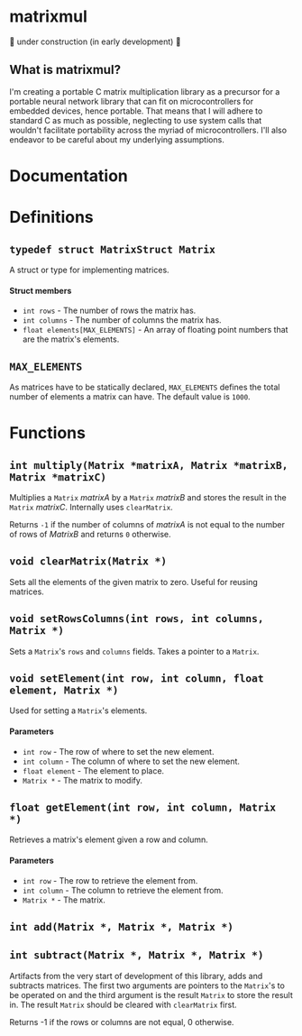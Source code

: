 # matrixmul

🚧 under construction (in early development) 🚧

## What is matrixmul?

I'm creating a portable C matrix multiplication library as a precursor for a portable neural network library that can fit on microcontrollers for embedded devices, hence portable. That means that I will adhere to standard C as much as possible, neglecting to use system calls that wouldn't facilitate portability across the myriad of microcontrollers. I'll also endeavor to be careful about my underlying assumptions.

# Documentation

# Definitions

## `typedef struct MatrixStruct Matrix`

A struct or type for implementing matrices.

#### Struct members

* `int rows` - The number of rows the matrix has.
* `int columns` - The number of columns the matrix has.
* `float elements[MAX_ELEMENTS]` - An array of floating point numbers that are the matrix's elements.

## `MAX_ELEMENTS`

As matrices have to be statically declared, `MAX_ELEMENTS` defines the total number of elements a matrix can have. The default value is `1000`.

# Functions

## `int multiply(Matrix *matrixA, Matrix *matrixB, Matrix *matrixC)`

Multiplies a `Matrix` *matrixA* by a `Matrix` *matrixB* and stores the result in the `Matrix` *matrixC*. Internally uses `clearMatrix`.

Returns `-1` if the number of columns of *matrixA* is not equal to the number of rows of *MatrixB* and returns `0` otherwise.

## `void clearMatrix(Matrix *)`

Sets all the elements of the given matrix to zero. Useful for reusing matrices.

## `void setRowsColumns(int rows, int columns, Matrix *)`

Sets a `Matrix`'s `rows` and `columns` fields. Takes a pointer to a `Matrix`.

## `void setElement(int row, int column, float element, Matrix *)`

Used for setting a `Matrix`'s elements.

#### Parameters

* `int row` - The row of where to set the new element.
* `int column` - The column of where to set the new element.
* `float element` - The element to place.
* `Matrix *` - The matrix to modify.

## `float getElement(int row, int column, Matrix *)`

Retrieves a matrix's element given a row and column.

#### Parameters

* `int row` - The row to retrieve the element from.
* `int column` - The column to retrieve the element from.
* `Matrix *` - The matrix.

## `int add(Matrix *, Matrix *, Matrix *)`
## `int subtract(Matrix *, Matrix *, Matrix *)`

Artifacts from the very start of development of this library, adds and subtracts matrices. The first two arguments are pointers to the `Matrix`'s to be operated on and the third argument is the result `Matrix` to store the result in. The result `Matrix` should be cleared with `clearMatrix` first.

Returns -1 if the rows or columns are not equal, 0 otherwise.